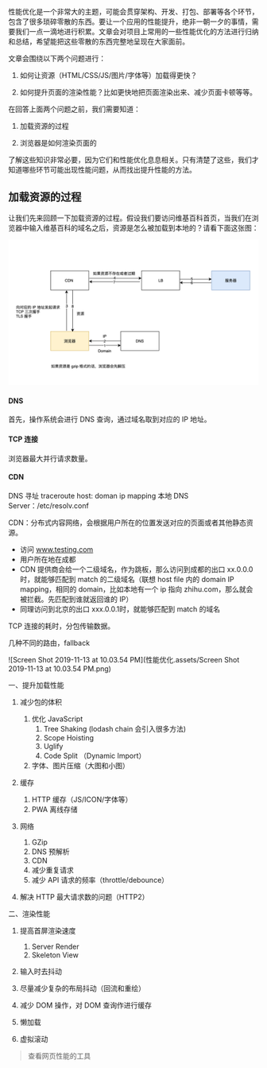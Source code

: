 性能优化是一个非常大的主题，可能会贯穿架构、开发、打包、部署等各个环节，包含了很多琐碎零散的东西。要让一个应用的性能提升，绝非一朝一夕的事情，需要我们一点一滴地进行积累。文章会对项目上常用的一些性能优化的方法进行归纳和总结，希望能把这些零散的东西完整地呈现在大家面前。



文章会围绕以下两个问题进行：

1. 如何让资源（HTML/CSS/JS/图片/字体等）加载得更快？

2. 如何提升页面的渲染性能？比如更快地把页面渲染出来、减少页面卡顿等等。

   

在回答上面两个问题之前，我们需要知道：

1. 加载资源的过程

2. 浏览器是如何渲染页面的

   

了解这些知识非常必要，因为它们和性能优化息息相关。只有清楚了这些，我们才知道哪些环节可能出现性能问题，从而找出提升性能的方法。



## 加载资源的过程

让我们先来回顾一下加载资源的过程。假设我们要访问维基百科首页，当我们在浏览器中输入维基百科的域名之后，资源是怎么被加载到本地的？请看下面这张图：



![image-20191113205436316](性能优化.assets/image-20191113205436316.png)

#### DNS

首先，操作系统会进行 DNS 查询，通过域名取到对应的 IP 地址。



#### TCP 连接



浏览器最大并行请求数量。



#### CDN







DNS 寻址
traceroute
host: doman ip mapping
本地 DNS Server：/etc/resolv.conf

CDN：分布式内容网络，会根据用户所在的位置发送对应的页面或者其他静态资源。

- 访问 www.testing.com
- 用户所在地在成都
- CDN 提供商会给一个二级域名，作为跳板，那么访问到成都的出口 xx.0.0.0 时，就能够匹配到 match 的二级域名（联想 host file 内的 domain IP mapping，相同的 domain，比如本地有一个 ip 指向 zhihu.com，那么就会被拦截。先匹配到谁就返回谁的 IP）
- 同理访问到北京的出口 xxx.0.0.1时，就能够匹配到 match 的域名

TCP 连接的耗时，分包传输数据。

几种不同的路由，fallback



![Screen Shot 2019-11-13 at 10.03.54 PM](性能优化.assets/Screen Shot 2019-11-13 at 10.03.54 PM.png)



一、提升加载性能

1. 减少包的体积

   1. 优化 JavaScript
      1. Tree Shaking (lodash chain 会引入很多方法)
      2. Scope Hoisting 
      3. Uglify
      4. Code Split （Dynamic Import）
   2. 字体、图片压缩（大图和小图）

2. 缓存

   1. HTTP 缓存（JS/ICON/字体等）
   2. PWA 离线存储

3. 网络

   1. GZip
   2. DNS 预解析
   3. CDN
   4. 减少重复请求
   5. 减少 API 请求的频率（throttle/debounce）
6. 解决 HTTP 最大请求数的问题（HTTP2）
  
   

二、渲染性能

1. 提高首屏渲染速度
   1. Server Render
   2. Skeleton View
   
2. 输入时去抖动

3. 尽量减少复杂的布局抖动（回流和重绘）

4. 减少 DOM 操作，对 DOM 查询作进行缓存

5. 懒加载

6. 虚拟滚动

   



> 查看网页性能的工具

